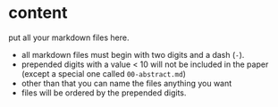 # content

put all your markdown files here.

- all markdown files must begin with two digits and a dash (`-`). 
- prepended digits with a value < 10 will not be included in the paper (except a special one called `00-abstract.md`)
- other than that you can name the files anything you want
- files will be ordered by the prepended digits.